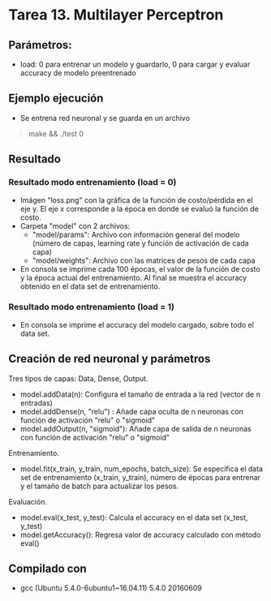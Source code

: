 # Tarea 13. Multilayer Perceptron

## Parámetros:

* load: 0 para entrenar un modelo y guardarlo, 0 para cargar y evaluar accuracy de modelo preentrenado

## Ejemplo ejecución

* Se entrena red neuronal y se guarda en un archivo

> make && ./test 0

## Resultado

### Resultado modo entrenamiento (load = 0)

* Imágen "loss.png" con la gráfica de la función de costo/pérdida en el eje y. El eje x corresponde
  a la época en donde se evaluó la función de costo.
* Carpeta "model" con 2 archivos:
    * "model/params": Archivo con información general del modelo
      (número de capas, learning rate y función de activación de cada capa)
    * "model/weights": Archivo con las matrices de pesos de cada capa
* En consola se imprime cada 100 épocas, el valor de la función de costo y la época actual del entrenamiento.
  Al final se muestra el accuracy obtenido en el data set de entrenamiento.

### Resultado modo entrenamiento (load = 1)

* En consola se imprime el accuracy del modelo cargado, sobre todo el data set.

## Creación de red neuronal y parámetros

Tres tipos de capas: Data, Dense, Output.

* model.addData(n): Configura el tamaño de entrada a la red (vector de n entradas)
* model.addDense(n, "relu") : Añade capa oculta de n neuronas con función de activación "relu" o "sigmoid"
* model.addOutput(n, "sigmoid"): Añade capa de salida de n neuronas con función de activación "relu" o "sigmoid"

Entrenamiento.

* model.fit(x_train, y_train, num_epochs, batch_size): Se especifica el data set de entrenamiento (x_train,    y_train), número de épocas para entrenar y el tamaño de batch para actualizar los pesos.

Evaluación.

* model.eval(x_test, y_test): Calcula el accuracy en el data set (x_test, y_test)
* model.getAccuracy(): Regresa valor de accuracy calculado con método eval()

## Compilado con

* gcc (Ubuntu 5.4.0-6ubuntu1~16.04.11) 5.4.0 20160609
